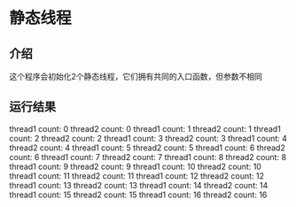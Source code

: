 # 静态线程 #

## 介绍 ##

这个程序会初始化2个静态线程，它们拥有共同的入口函数，但参数不相同

## 运行结果 ##

thread1 count: 0
thread2 count: 0
thread1 count: 1
thread2 count: 1
thread1 count: 2
thread2 count: 2
thread1 count: 3
thread2 count: 3
thread1 count: 4
thread2 count: 4
thread1 count: 5
thread2 count: 5
thread1 count: 6
thread2 count: 6
thread1 count: 7
thread2 count: 7
thread1 count: 8
thread2 count: 8
thread1 count: 9
thread2 count: 9
thread1 count: 10
thread2 count: 10
thread1 count: 11
thread2 count: 11
thread1 count: 12
thread2 count: 12
thread1 count: 13
thread2 count: 13
thread1 count: 14
thread2 count: 14
thread1 count: 15
thread2 count: 15
thread1 count: 16
thread2 count: 16
